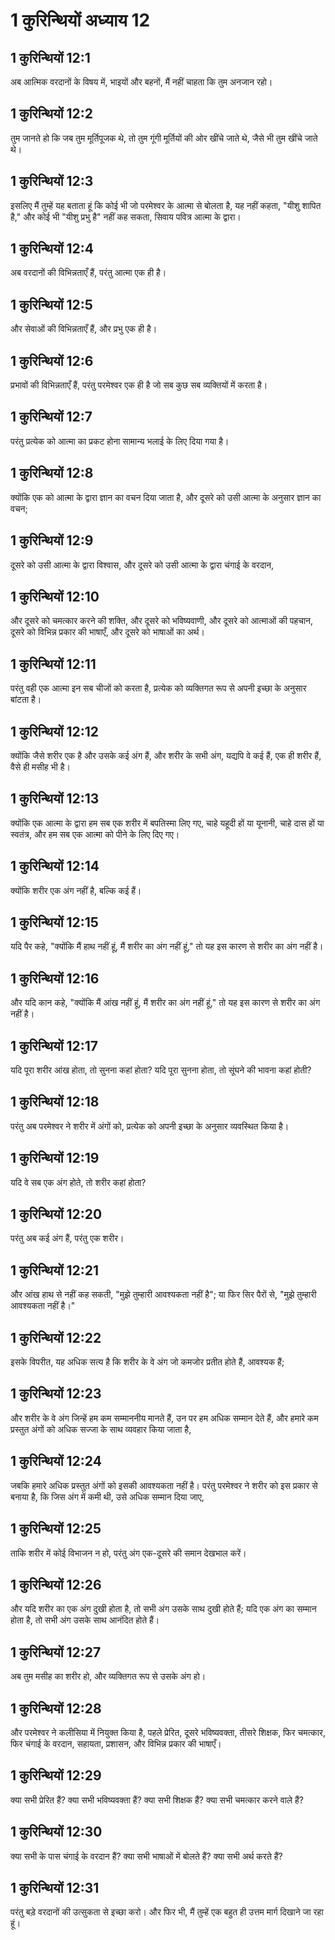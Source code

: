 # 1 कुरिन्थियों अध्याय 12

## 1 कुरिन्थियों 12:1

अब आत्मिक वरदानों के विषय में, भाइयों और बहनों, मैं नहीं चाहता कि तुम अनजान रहो।

## 1 कुरिन्थियों 12:2

तुम जानते हो कि जब तुम मूर्तिपूजक थे, तो तुम गूंगी मूर्तियों की ओर खींचे जाते थे, जैसे भी तुम खींचे जाते थे।

## 1 कुरिन्थियों 12:3

इसलिए मैं तुम्हें यह बताता हूं कि कोई भी जो परमेश्वर के आत्मा से बोलता है, यह नहीं कहता, "यीशु शापित है," और कोई भी "यीशु प्रभु है" नहीं कह सकता, सिवाय पवित्र आत्मा के द्वारा।

## 1 कुरिन्थियों 12:4

अब वरदानों की विभिन्नताएँ हैं, परंतु आत्मा एक ही है।

## 1 कुरिन्थियों 12:5

और सेवाओं की विभिन्नताएँ हैं, और प्रभु एक ही है।

## 1 कुरिन्थियों 12:6

प्रभावों की विभिन्नताएँ हैं, परंतु परमेश्वर एक ही है जो सब कुछ सब व्यक्तियों में करता है।

## 1 कुरिन्थियों 12:7

परंतु प्रत्येक को आत्मा का प्रकट होना सामान्य भलाई के लिए दिया गया है।

## 1 कुरिन्थियों 12:8

क्योंकि एक को आत्मा के द्वारा ज्ञान का वचन दिया जाता है, और दूसरे को उसी आत्मा के अनुसार ज्ञान का वचन;

## 1 कुरिन्थियों 12:9

दूसरे को उसी आत्मा के द्वारा विश्वास, और दूसरे को उसी आत्मा के द्वारा चंगाई के वरदान,

## 1 कुरिन्थियों 12:10

और दूसरे को चमत्कार करने की शक्ति, और दूसरे को भविष्यवाणी, और दूसरे को आत्माओं की पहचान, दूसरे को विभिन्न प्रकार की भाषाएँ, और दूसरे को भाषाओं का अर्थ।

## 1 कुरिन्थियों 12:11

परंतु वही एक आत्मा इन सब चीजों को करता है, प्रत्येक को व्यक्तिगत रूप से अपनी इच्छा के अनुसार बांटता है।

## 1 कुरिन्थियों 12:12

क्योंकि जैसे शरीर एक है और उसके कई अंग हैं, और शरीर के सभी अंग, यद्यपि वे कई हैं, एक ही शरीर हैं, वैसे ही मसीह भी है।

## 1 कुरिन्थियों 12:13

क्योंकि एक आत्मा के द्वारा हम सब एक शरीर में बपतिस्मा लिए गए, चाहे यहूदी हों या यूनानी, चाहे दास हों या स्वतंत्र, और हम सब एक आत्मा को पीने के लिए दिए गए।

## 1 कुरिन्थियों 12:14

क्योंकि शरीर एक अंग नहीं है, बल्कि कई हैं।

## 1 कुरिन्थियों 12:15

यदि पैर कहे, "क्योंकि मैं हाथ नहीं हूं, मैं शरीर का अंग नहीं हूं," तो यह इस कारण से शरीर का अंग नहीं है।

## 1 कुरिन्थियों 12:16

और यदि कान कहे, "क्योंकि मैं आंख नहीं हूं, मैं शरीर का अंग नहीं हूं," तो यह इस कारण से शरीर का अंग नहीं है।

## 1 कुरिन्थियों 12:17

यदि पूरा शरीर आंख होता, तो सुनना कहां होता? यदि पूरा सुनना होता, तो सूंघने की भावना कहां होती?

## 1 कुरिन्थियों 12:18

परंतु अब परमेश्वर ने शरीर में अंगों को, प्रत्येक को अपनी इच्छा के अनुसार व्यवस्थित किया है।

## 1 कुरिन्थियों 12:19

यदि वे सब एक अंग होते, तो शरीर कहां होता?

## 1 कुरिन्थियों 12:20

परंतु अब कई अंग हैं, परंतु एक शरीर।

## 1 कुरिन्थियों 12:21

और आंख हाथ से नहीं कह सकती, "मुझे तुम्हारी आवश्यकता नहीं है"; या फिर सिर पैरों से, "मुझे तुम्हारी आवश्यकता नहीं है।"

## 1 कुरिन्थियों 12:22

इसके विपरीत, यह अधिक सत्य है कि शरीर के वे अंग जो कमजोर प्रतीत होते हैं, आवश्यक हैं;

## 1 कुरिन्थियों 12:23

और शरीर के वे अंग जिन्हें हम कम सम्माननीय मानते हैं, उन पर हम अधिक सम्मान देते हैं, और हमारे कम प्रस्तुत अंगों को अधिक सज्जा के साथ व्यवहार किया जाता है,

## 1 कुरिन्थियों 12:24

जबकि हमारे अधिक प्रस्तुत अंगों को इसकी आवश्यकता नहीं है। परंतु परमेश्वर ने शरीर को इस प्रकार से बनाया है, कि जिस अंग में कमी थी, उसे अधिक सम्मान दिया जाए,

## 1 कुरिन्थियों 12:25

ताकि शरीर में कोई विभाजन न हो, परंतु अंग एक-दूसरे की समान देखभाल करें।

## 1 कुरिन्थियों 12:26

और यदि शरीर का एक अंग दुखी होता है, तो सभी अंग उसके साथ दुखी होते हैं; यदि एक अंग का सम्मान होता है, तो सभी अंग उसके साथ आनंदित होते हैं।

## 1 कुरिन्थियों 12:27

अब तुम मसीह का शरीर हो, और व्यक्तिगत रूप से उसके अंग हो।

## 1 कुरिन्थियों 12:28

और परमेश्वर ने कलीसिया में नियुक्त किया है, पहले प्रेरित, दूसरे भविष्यवक्ता, तीसरे शिक्षक, फिर चमत्कार, फिर चंगाई के वरदान, सहायता, प्रशासन, और विभिन्न प्रकार की भाषाएँ।

## 1 कुरिन्थियों 12:29

क्या सभी प्रेरित हैं? क्या सभी भविष्यवक्ता हैं? क्या सभी शिक्षक हैं? क्या सभी चमत्कार करने वाले हैं?

## 1 कुरिन्थियों 12:30

क्या सभी के पास चंगाई के वरदान हैं? क्या सभी भाषाओं में बोलते हैं? क्या सभी अर्थ करते हैं?

## 1 कुरिन्थियों 12:31

परंतु बड़े वरदानों की उत्सुकता से इच्छा करो। और फिर भी, मैं तुम्हें एक बहुत ही उत्तम मार्ग दिखाने जा रहा हूं।
